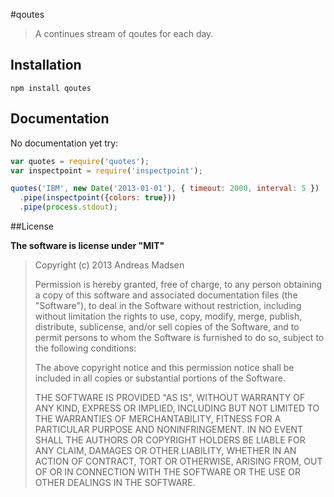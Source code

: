 #qoutes

> A continues stream of qoutes for each day.

## Installation

```sheel
npm install qoutes
```

## Documentation

No documentation yet try:

```javascript
var quotes = require('quotes');
var inspectpoint = require('inspectpoint');

quotes('IBM', new Date('2013-01-01'), { timeout: 2000, interval: 5 })
  .pipe(inspectpoint({colors: true}))
  .pipe(process.stdout);
```

##License

**The software is license under "MIT"**

> Copyright (c) 2013 Andreas Madsen
>
> Permission is hereby granted, free of charge, to any person obtaining a copy
> of this software and associated documentation files (the "Software"), to deal
> in the Software without restriction, including without limitation the rights
> to use, copy, modify, merge, publish, distribute, sublicense, and/or sell
> copies of the Software, and to permit persons to whom the Software is
> furnished to do so, subject to the following conditions:
>
> The above copyright notice and this permission notice shall be included in
> all copies or substantial portions of the Software.
>
> THE SOFTWARE IS PROVIDED "AS IS", WITHOUT WARRANTY OF ANY KIND, EXPRESS OR
> IMPLIED, INCLUDING BUT NOT LIMITED TO THE WARRANTIES OF MERCHANTABILITY,
> FITNESS FOR A PARTICULAR PURPOSE AND NONINFRINGEMENT. IN NO EVENT SHALL THE
> AUTHORS OR COPYRIGHT HOLDERS BE LIABLE FOR ANY CLAIM, DAMAGES OR OTHER
> LIABILITY, WHETHER IN AN ACTION OF CONTRACT, TORT OR OTHERWISE, ARISING FROM,
> OUT OF OR IN CONNECTION WITH THE SOFTWARE OR THE USE OR OTHER DEALINGS IN
> THE SOFTWARE.
